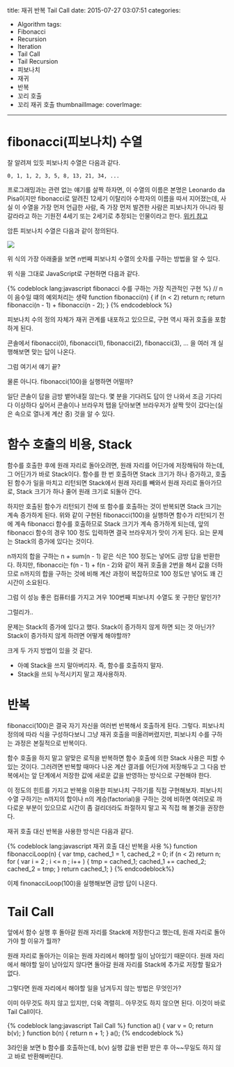 title: 재귀 반복 Tail Call
date: 2015-07-27 03:07:51
categories:
  - Algorithm
tags:
  - Fibonacci
  - Recursion
  - Iteration
  - Tail Call
  - Tail Recursion
  - 피보나치
  - 재귀
  - 반복
  - 꼬리 호출
  - 꼬리 재귀 호출
thumbnailImage:
coverImage:

---

# fibonacci(피보나치) 수열

잘 알려져 있듯 피보나치 수열은 다음과 같다.

```
0, 1, 1, 2, 3, 5, 8, 13, 21, 34, ...
```

프로그래밍과는 관련 없는 얘기를 살짝 하자면, 이 수열의 이름은 본명은 Leonardo da Pisa이지만 fibonacci로 알려진 12세기 이탈리아 수학자의 이름을 따서 지어졌는데, 사실 이 수열을 가장 먼저 언급한 사람, 즉 가장 먼저 발견한 사람은 피보나치가 아니라 핑갈라라고 하는 기원전 4세기 또는 2세기로 추정되는 인물이라고 한다. [위키 참고](https://en.wikipedia.org/wiki/Fibonacci_number)

암튼 피보나치 수열은 다음과 같이 정의된다.

![](https://upload.wikimedia.org/math/b/e/1/be15d40af5bc02d538b8d9ea7d49d909.png)

위 식의 가장 아래줄을 보면 n번째 피보나치 수열의 숫자를 구하는 방법을 알 수 있다.

위 식을 그대로 JavaScript로 구현하면 다음과 같다.

{% codeblock lang:javascript fibonacci 수를 구하는 가장 직관적인 구현 %}
// n이 음수일 떄의 예외처리는 생략
function fibonacci(n) {
    if (n < 2)
        return n;
    return fibonacci(n - 1) + fibonacci(n - 2);
}
{% endcodeblock %}

피보나치 수의 정의 자체가 재귀 관계를 내포하고 있으므로, 구현 역시 재귀 호출을 포함하게 된다.

콘솔에서 fibonacci(0), fibonacci(1), fibonacci(2), fibonacci(3), ... 을 여러 개 실행해보면 맞는 답이 나온다.

그럼 여기서 얘기 끝?

물론 아니다. fibonacci(100)을 실행하면 어떨까?

일단 콘솔이 답을 금방 뱉어내질 않는다. 몇 분을 기다려도 답이 안 나와서 조금 기다리다 이상하다 싶어서 콘솔이나 브라우저 탭을 닫아보면 브라우저가 살짝 맛이 갔다는(실은 속으로 열나게 계산 중) 것을 알 수 있다.

# 함수 호출의 비용, Stack

함수를 호출한 후에 원래 자리로 돌아오려면, 원래 자리를 어딘가에 저장해둬야 하는데, 그 어딘가가 바로 Stack이다. 함수를 한 번 호출하면 Stack 크기가 하나 증가하고, 호출된 함수가 일을 마치고 리턴되면 Stack에서 원래 자리를 빼와서 원래 자리로 돌아가므로, Stack 크기가 하나 줄어 원래 크기로 되돌아 간다.

하지만 호출된 함수가 리턴되기 전에 또 함수를 호출하는 것이 반복되면 Stack 크기는 계속 증가하게 된다. 위와 같이 구현된 fibonacci(100)을 실행하면 함수가 리턴되기 전에 계속 fibonacci 함수를 호출하므로 Stack 크기가 계속 증가하게 되는데, 앞의 fibonacci 함수의 경우 100 정도 입력하면 결국 브라우저가 맛이 가게 된다. 요는 문제는 Stack의 증가에 있다는 것이다.

n까지의 합을 구하는 n + sum(n - 1) 같은 식은 100 정도는 넣어도 금방 답을 반환한다. 하지만, fibonacci는 f(n - 1) + f(n - 2)와 같이 재귀 호출을 2번을 해서 값을 더하므로 n까지의 합을 구하는 것에 비해 계산 과정이 복잡하므로 100 정도만 넣어도 꽤 긴 시간이 소요된다.

그럼 이 성능 좋은 컴퓨터를 가지고 겨우 100번째 피보나치 수열도 못 구한단 말인가?

그럴리가..

문제는 Stack의 증가에 있다고 했다. Stack이 증가하지 않게 하면 되는 것 아닌가?
Stack이 증가하지 않게 하려면 어떻게 해야할까?

크게 두 가지 방법이 있을 것 같다.

- 아예 Stack을 쓰지 말아버리자. 즉, 함수를 호출하지 말자.
- Stack을 쓰되 누적시키지 말고 재사용하자.

# 반복

fibonacci(100)은 결국 자기 자신을 여러번 반복해서 호출하게 된다. 그렇다. 피보나치 정의에 따라 식을 구성하다보니 그냥 재귀 호출을 떠올려버렸지만, 피보나치 수를 구하는 과정은 본질적으로 반복이다.

함수 호출을 하지 말고 알맞은 로직을 반복하면 함수 호출에 의한 Stack 사용은 피할 수 있는 것이다.
그러려면 반복할 때마다 나온 계산 결과를 어딘가에 저장해두고 그 다음 반복에서는 앞 단계에서 저장한 값에 새로운 값을 반영하는 방식으로 구현해야 한다.

이 정도의 힌트를 가지고 반복을 이용한 피보나치 구하기를 직접 구현해보자.
피보나치 수열 구하기는 n까지의 합이나 n의 계승(factorial)을 구하는 것에 비하면 여러모로 까다로운 부분이 있으므로 시간이 좀 걸리더라도 좌절하지 말고 꼭 직접 해 볼것을 권장한다.

재귀 호출 대신 반복을 사용한 방식은 다음과 같다.

{% codeblock lang:javascript 재귀 호출 대신 반복을 사용 %}
function fibonacciLoop(n) {
    var tmp, cached_1 = 1, cached_2 = 0;
    if (n < 2)
        return n;
    for ( var i = 2 ; i <= n ; i++ ) {
        tmp = cached_1;
        cached_1 += cached_2;
        cached_2 = tmp;
    }
    return cached_1;
}
{% endcodeblock%}

이제 finonacciLoop(100)을 실행해보면 금방 답이 나온다.

# Tail Call

앞에서 함수 실행 후 돌아갈 원래 자리를 Stack에 저장한다고 했는데, 원래 자리로 돌아가야 할 이유가 뭘까?

원래 자리로 돌아가는 이유는 원래 자리에서 해야할 일이 남아있기 때문이다.
원래 자리에서 해야할 일이 남아있지 않다면 돌아갈 원래 자리를 Stack에 추가로 저장할 필요가 없다.

그렇다면 원래 자리에서 해야할 일을 남겨두지 않는 방법은 무엇인가?

이미 아무것도 하지 않고 있지만, 더욱 격렬히.. 아무것도 하지 않으면 된다.
이것이 바로 Tail Call이다.

{% codeblock lang:javascript Tail Call %}
function a() {
    var v = 0;
    return b(v);
}
function b(n) {
    return n + 1;
}
a();
{% endcodeblock %}

3라인을 보면 b 함수를 호출하는데, b(v) 실행 값을 반환 받은 후 아~~무일도 하지 않고 바로 반환해버린다.


